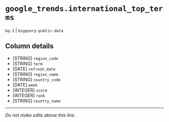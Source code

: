 # `google_trends.international_top_terms`
`bq-1` | `bigquery-public-data`

## Column details
* [STRING]    `region_code`
* [STRING]    `term`
* [DATE]      `refresh_date`
* [STRING]    `region_name`
* [STRING]    `country_code`
* [DATE]      `week`
* [INTEGER]   `score`
* [INTEGER]   `rank`
* [STRING]    `country_name`

-------------------------------------------------------------------------------
*Do not make edits above this line.*

